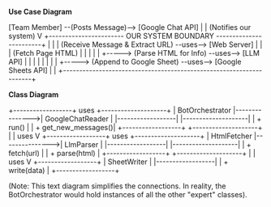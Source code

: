 **Use Case Diagram**

[Team Member] --(Posts Message)--> [Google Chat API]
                                          |
                                          | (Notifies our system)
                                          V
+----------------------- OUR SYSTEM BOUNDARY ------------------------+
|                                                                    |
|  (Receive Message & Extract URL) --uses--> [Web Server]            |
|      |                                    (Fetch Page HTML)        |
|      |                                                             |
|      +-----> (Parse HTML for Info) --uses--> [LLM API]              |
|                   |                                                |
|                   |                                                |
|                   +-----> (Append to Google Sheet) --uses--> [Google Sheets API]
|                                                                    |
+--------------------------------------------------------------------+

**Class Diagram**

+------------------+      uses      +--------------------+
| BotOrchestrator  |--------------->| GoogleChatReader   |
|------------------|                |--------------------|
| + run()          |                | + get_new_messages()|
+------------------+                +--------------------+
        |
        | uses
        V
+------------------+      uses      +--------------------+
| HtmlFetcher      |--------------->| LlmParser          |
|------------------|                |--------------------|
| + fetch(url)     |                | + parse(html)      |
+------------------+                +--------------------+
        |
        | uses
        V
+------------------+
| SheetWriter      |
|------------------|
| + write(data)    |
+------------------+

(Note: This text diagram simplifies the connections. In reality, the BotOrchestrator would hold instances of all the other "expert" classes).
